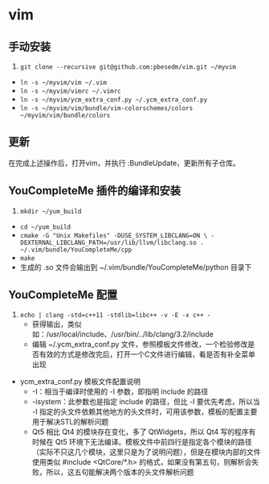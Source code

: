 vim
===

手动安装
--------

1. `git clone --recursive git@github.com:pbesedm/vim.git ~/myvim`  
- `ln -s ~/myvim/vim ~/.vim`  
- `ln -s ~/myvim/vimrc ~/.vimrc`  
- `ln -s ~/myvim/ycm_extra_conf.py ~/.ycm_extra_conf.py`
- `ln -s ~/myvim/vim/bundle/vim-colorschemes/colors ~/myvim/vim/bundle/colors`  

更新
----

在完成上述操作后，打开vim，并执行 :BundleUpdate，更新所有子仓库。

YouCompleteMe 插件的编译和安装
------------------------------

1. `mkdir ~/yum_build`  
- `cd ~/yum_build`  
- `cmake -G "Unix Makefiles" -DUSE_SYSTEM_LIBCLANG=ON \
		-DEXTERNAL_LIBCLANG_PATH=/usr/lib/llvm/libclang.so . ~/.vim/bundle/YouCompleteMe/cpp`  
- `make`  
- 生成的 .so 文件会输出到 ~/.vim/bundle/YouCompleteMe/python 目录下  

YouCompleteMe 配置
------------------

1. `echo | clang -std=c++11 -stdlib=libc++ -v -E -x c++ -`  
	- 获得输出，类似如：/usr/local/include、/usr/bin/../lib/clang/3.2/include  
	- 编辑 ~/.ycm\_extra\_conf.py 文件，参照模板文件修改，一个检验修改是否有效的方式是修改完后，打开一个C文件进行编辑，看是否有补全菜单出现
-  ycm\_extra\_conf.py 模板文件配置说明
	- -I：相当于编译时使用的 -I 参数，即指明 include 的路径
	- -isystem：此参数也是指定 include 的路径，但比 -I 要优先考虑，所以当 -I 指定的头文件依赖其他地方的头文件时，可用该参数，模板的配置主要用于解决STL的解析问题
	- Qt5 相比 Qt4 的模块存在变化，多了 QtWidgets，所以 Qt4 写的程序有时候在 Qt5 环境下无法编译。模板文件中前四行是指定各个模块的路径（实际不只这几个模块，这里只是为了说明问题），但是在模块内部的文件使用类似 #include \<QtCore/\*\.h\> 的格式，如果没有第五句，则解析会失败，所以，这五句能解决两个版本的头文件解析问题
